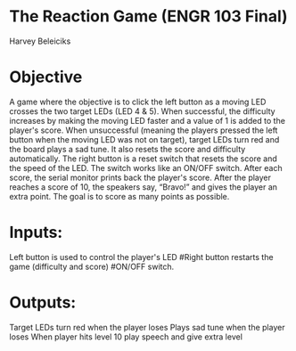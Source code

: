 # The Reaction Game (ENGR 103 Final)
Harvey Beleiciks

# Objective
A game where the objective is to click the left button as a moving LED crosses the two target LEDs (LED 4 & 5). When successful, the difficulty increases by making the moving LED faster and a value of 1 is added to the player's score. When unsuccessful (meaning the players pressed the left button when the moving LED was not on target), target LEDs turn red and the board plays a sad tune. It also resets the score and difficulty automatically. The right button is a reset switch that resets the score and the speed of the LED. The switch works like an ON/OFF switch. After each score, the serial monitor prints back the player's score. After the player reaches a score of 10, the speakers say, “Bravo!” and gives the player an extra point. The goal is to score as many points as possible.

# Inputs:
 Left button is used to control the player's LED
 #Right button restarts the game (difficulty and score)
 #ON/OFF switch.

# Outputs:
Target LEDs turn red when the player loses
Plays sad tune when the player loses
When player hits level 10 play speech and give extra level

